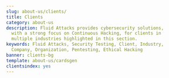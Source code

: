 ```yaml
---
slug: about-us/clients/
title: Clients
category: about-us
description: Fluid Attacks provides cybersecurity solutions,
  with a strong focus on Continuous Hacking, for clients in
  multiple industries highlighted in this section.
keywords: Fluid Attacks, Security Testing, Client, Industry,
  Company, Organization, Pentesting, Ethical Hacking
banner: clients-bg
template: about-us/cardsgen
clientsindex: yes
---
```

